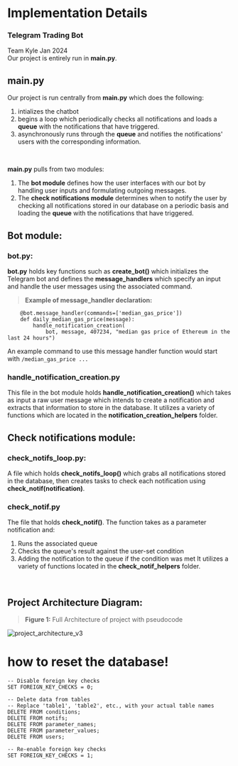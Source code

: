 # Implementation Details
### Telegram Trading Bot
Team Kyle Jan 2024
<br/>
Our project is entirely run in **main.py**. 

## main.py
Our project is run centrally from **main.py** which does the following:
1. intializes the chatbot
2. begins a loop which periodically checks all notifications and loads a **queue** with the notifications that have triggered.
3. asynchronously runs through the **queue** and notifies the notifications' users with the corresponding information. 
<br/>

**main.py** pulls from two modules:
1. The **bot module** defines how the user interfaces with our bot by handling user inputs and formulating outgoing messages.
2. The **check notifications module** determines when to notify the user by checking all notifications stored in our database on a periodic basis and loading the **queue** with the notifications that have triggered. <br/>


## Bot module:
### bot.py:
**bot.py** holds key functions such as **create_bot()** which initializes the Telegram bot and defines the **message_handlers** which specify an input and handle the user messages using the associated command.
> **Example of message_handler declaration:** <br/>
```
    @bot.message_handler(commands=['median_gas_price'])
    def daily_median_gas_price(message):
        handle_notification_creation(
            bot, message, 407234, "median gas price of Ethereum in the last 24 hours")
```
An example command to use this message handler function would start with ```/median_gas_price ...```
<br/>

### handle_notification_creation.py
This file in the bot module holds **handle_notification_creation()** which takes as input a raw user message which intends to create a notification and extracts that information to store in the database. It utilizes a variety of functions which are located in the **notification_creation_helpers** folder.
<br/>

## Check notifications module:
### check_notifs_loop.py:
A file which holds **check_notifs_loop()** which grabs all notifications stored in the database, then creates tasks to check each notification using **check_notif(notification)**.
<br/>

### check_notif.py
The file that holds **check_notif()**. The function takes as a parameter notification and:
1. Runs the associated queue
2. Checks the queue's result against the user-set condition
3. Adding the notification to the queue if the condition was met
It utilizes a variety of functions located in the **check_notif_helpers** folder.
<br/>

## Project Architecture Diagram:
> **Figure 1:** Full Architecture of project with pseudocode

![project_architecture_v3](https://github.com/0xBcamp/Kyle-janus-dragon/assets/81604772/ab408832-f094-40cd-8fa5-77d87e6e802c)


# how to reset the database!
```
-- Disable foreign key checks
SET FOREIGN_KEY_CHECKS = 0;

-- Delete data from tables
-- Replace 'table1', 'table2', etc., with your actual table names
DELETE FROM conditions;
DELETE FROM notifs;
DELETE FROM parameter_names;
DELETE FROM parameter_values;
DELETE FROM users;

-- Re-enable foreign key checks
SET FOREIGN_KEY_CHECKS = 1;
```
